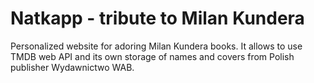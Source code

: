 # Natkapp - tribute to Milan Kundera

Personalized website for adoring Milan Kundera books. It allows to use TMDB web API and its own storage of names and covers from Polish publisher Wydawnictwo WAB.
